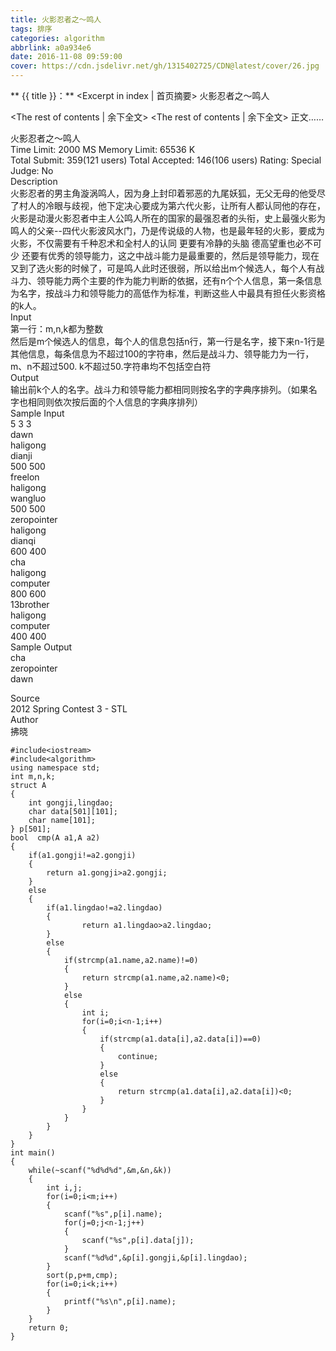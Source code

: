 ```yaml
---
title: 火影忍者之～鸣人
tags: 排序
categories: algorithm
abbrlink: a0a934e6
date: 2016-11-08 09:59:00
cover: https://cdn.jsdelivr.net/gh/1315402725/CDN@latest/cover/26.jpg
---
```


** {{ title }}：** <Excerpt in index | 首页摘要>
火影忍者之～鸣人
<!-- more -->
<The rest of contents | 余下全文>
<The rest of contents | 余下全文>
正文……

火影忍者之～鸣人    
Time Limit: 2000 MS	Memory Limit: 65536 K   
Total Submit: 359(121 users)	Total Accepted: 146(106 users)	Rating: 	Special Judge: No   
Description   
    火影忍者的男主角漩涡鸣人，因为身上封印着邪恶的九尾妖狐，无父无母的他受尽了村人的冷眼与歧视，他下定决心要成为第六代火影，让所有人都认同他的存在，火影是动漫火影忍者中主人公鸣人所在的国家的最强忍者的头衔，史上最强火影为鸣人的父亲--四代火影波风水门，乃是传说级的人物，也是最年轻的火影，要成为火影，不仅需要有千种忍术和全村人的认同 更要有冷静的头脑 德高望重也必不可少 还要有优秀的领导能力，这之中战斗能力是最重要的，然后是领导能力，现在又到了选火影的时候了，可是鸣人此时还很弱，所以给出m个候选人，每个人有战斗力、领导能力两个主要的作为能力判断的依据，还有n个个人信息，第一条信息为名字，按战斗力和领导能力的高低作为标准，判断这些人中最具有担任火影资格的k人。   
	Input   
第一行：m,n,k都为整数    
然后是m个候选人的信息，每个人的信息包括n行，第一行是名字，接下来n-1行是其他信息，每条信息为不超过100的字符串，然后是战斗力、领导能力为一行，m、n不超过500. k不超过50.字符串均不包括空白符   
Output   
输出前k个人的名字。战斗力和领导能力都相同则按名字的字典序排列。（如果名字也相同则依次按后面的个人信息的字典序排列）   
Sample Input   
5 3 3   
dawn   
haligong   
dianji   
500 500   
freelon   
haligong   
wangluo   
500 500   
zeropointer   
haligong   
dianqi   
600 400   
cha   
haligong   
computer   
800 600   
13brother   
haligong   
computer   
400 400   
Sample Output   
cha   
zeropointer   
dawn   

Source   
2012 Spring Contest 3 - STL   
Author   
拂晓   

```
#include<iostream>
#include<algorithm>
using namespace std;
int m,n,k;
struct A
{
    int gongji,lingdao;
    char data[501][101];
    char name[101];
} p[501];
bool  cmp(A a1,A a2)
{
    if(a1.gongji!=a2.gongji)
    {
        return a1.gongji>a2.gongji;
    }
    else
    {
        if(a1.lingdao!=a2.lingdao)
        {
                return a1.lingdao>a2.lingdao;
        }
        else
        {
            if(strcmp(a1.name,a2.name)!=0)
            {
                return strcmp(a1.name,a2.name)<0;
            }
            else
            {
                int i;
                for(i=0;i<n-1;i++)
                {
                    if(strcmp(a1.data[i],a2.data[i])==0)
                    {
                        continue;
                    }
                    else
                    {
                        return strcmp(a1.data[i],a2.data[i])<0;
                    }
                }
            }
        }
    }
}
int main()
{
    while(~scanf("%d%d%d",&m,&n,&k))
    {
        int i,j;
        for(i=0;i<m;i++)
        {
            scanf("%s",p[i].name);
            for(j=0;j<n-1;j++)
            {
                scanf("%s",p[i].data[j]);
            }
            scanf("%d%d",&p[i].gongji,&p[i].lingdao);
        }
        sort(p,p+m,cmp);
        for(i=0;i<k;i++)
        {
            printf("%s\n",p[i].name);
        }
    }
    return 0;
}
```